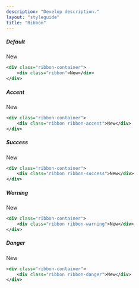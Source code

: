 ```yaml
---
description: "Develop description."
layout: "styleguide"
title: "Ribbon"
---
```


##### Default

<div class="demo">
	<div class="box-ws">
		<div class="ribbon-container">
			<div class="ribbon">New</div>
		</div>
	</div>
</div>

```xml
<div class="ribbon-container">
	<div class="ribbon">New</div>
</div>
```

##### Accent

<div class="demo">
	<div class="box-ws">
		<div class="ribbon-container">
			<div class="ribbon ribbon-accent">New</div>
		</div>
	</div>
</div>

```xml
<div class="ribbon-container">
	<div class="ribbon ribbon-accent">New</div>
</div>
```

##### Success

<div class="demo">
	<div class="box-ws">
		<div class="ribbon-container">
			<div class="ribbon ribbon-success">New</div>
		</div>
	</div>
</div>

```xml
<div class="ribbon-container">
	<div class="ribbon ribbon-success">New</div>
</div>
```

##### Warning

<div class="demo">
	<div class="box-ws">
		<div class="ribbon-container">
			<div class="ribbon ribbon-warning">New</div>
		</div>
	</div>
</div>

```xml
<div class="ribbon-container">
	<div class="ribbon ribbon-warning">New</div>
</div>
```

##### Danger

<div class="demo">
	<div class="box-ws">
		<div class="ribbon-container">
			<div class="ribbon ribbon-danger">New</div>
		</div>
	</div>
</div>

```xml
<div class="ribbon-container">
	<div class="ribbon ribbon-danger">New</div>
</div>
```